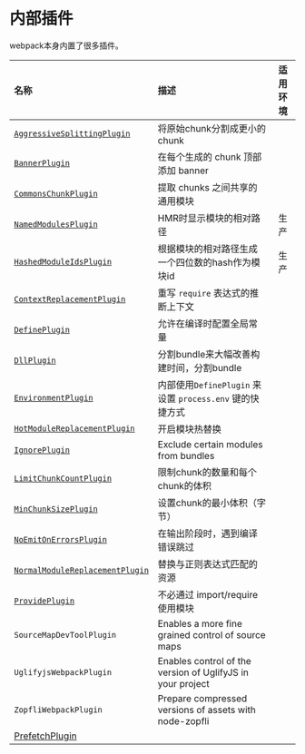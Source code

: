 # 内部插件

webpack本身内置了很多插件。

| 名称 | 描述 | 适用环境 |
| :--- | :--- | :---: |
| [`AggressiveSplittingPlugin`](//Plugins/internal/AggressiveSplittingPlugin.md) | 将原始chunk分割成更小的chunk |  |
| [`BannerPlugin`](/Plugins/internal/BannerPlugin.md) | 在每个生成的 chunk 顶部添加 banner |  |
| [`CommonsChunkPlugin`](/Plugins/internal/CommonsChunkPlugin.md) | 提取 chunks 之间共享的通用模块 |  |
| [`NamedModulesPlugin`](/Plugins/internal/NamedModulesPlugin.md) | HMR时显示模块的相对路径 | 生产 |
| [`HashedModuleIdsPlugin`](/Plugins/internal/HashedModuleIdsPlugin.md) | 根据模块的相对路径生成一个四位数的hash作为模块id | 生产 |
| [`ContextReplacementPlugin`](/Plugins/internal/ContextReplacementPlugin.md) | 重写 `require` 表达式的推断上下文 |  |
| [`DefinePlugin`](/Plugins/internal/DefinePlugin.md) | 允许在编译时配置全局常量 |  |
| [`DllPlugin`](/Plugins/internal/DllPlugin.md) | 分割bundle来大幅改善构建时间，分割bundle |  |
| [`EnvironmentPlugin`](/Plugins/internal/EnvironmentPlugin.md) | 内部使用`DefinePlugin` 来设置 `process.env` 键的快捷方式 |  |
| [`HotModuleReplacementPlugin`](/Plugins/internal/HotModuleReplacementPlugin.md) | 开启模块热替换 |  |
| [`IgnorePlugin`](/Plugins/internal/IgnorePlugin.md) | Exclude certain modules from bundles |  |
| [`LimitChunkCountPlugin`](/Plugins/internal/LimitChunkCountPlugin.md) | 限制chunk的数量和每个chunk的体积 |  |
| [`MinChunkSizePlugin`](/Plugins/internal/MinChunkSizePlugin.md) | 设置chunk的最小体积（字节） |  |
| [`NoEmitOnErrorsPlugin`](/Plugins/internal/NoEmitOnErrorsPlugin.md) | 在输出阶段时，遇到编译错误跳过 |  |
| [`NormalModuleReplacementPlugin`](/Plugins/internal/NormalModuleReplacementPlugin.md) | 替换与正则表达式匹配的资源 |  |
| [`ProvidePlugin`](/Plugins/internal/ProvidePlugin.md) | 不必通过 import/require 使用模块 |  |
| `SourceMapDevToolPlugin` | Enables a more fine grained control of source maps |  |
| `UglifyjsWebpackPlugin` | Enables control of the version of UglifyJS in your project |  |
| `ZopfliWebpackPlugin` | Prepare compressed versions of assets with node-zopfli |  |
| [PrefetchPlugin](/Plugins/internal/PrefetchPlugin.md) |  |  |



